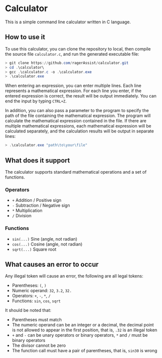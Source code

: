 # Calculator

This is a simple command line calculator written in C language.

## How to use it

To use this calculator, you can clone the repository to local, then compile the source file `calculator.c`, and run the generated executable file:

```powershell
> git clone https://github.com/ragerAssist/calculator.git
> cd .\calculator\
> gcc .\calculator.c -o .\calculator.exe
> .\calculator.exe
```

When entering an expression, you can enter multiple lines. Each line represents a mathematical expression. For each line you enter, if the entered expression is correct, the result will be output immediately. You can end the input by typing `CTRL+Z`.

In addition, you can also pass a parameter to the program to specify the path of the file containing the mathematical expression. The program will calculate the mathematical expression contained in the file. If there are multiple mathematical expressions, each mathematical expression will be calculated separately, and the calculation results will be output in separate lines:

```powershell
> .\calculator.exe "path\to\your\file"
```

## What does it support

The calculator supports standard mathematical operations and a set of functions.

### Operators

* `+` Addition / Positive sign
* `-` Subtraction / Negative sign
* `*` Multiplication
* `/` Division

### Functions

* `sin(...)` Sine (angle, not radian)
* `cos(...)` Cosine (angle, not radian)
* `sqrt(...)` Square root

## What causes an error to occur

Any illegal token will cause an error, the following are all legal tokens:

* Parentheses: `(`, `)` 
* Numeric operand: `32`, `3.2`, `32.`
* Operators: `+`, `-`, `*`, `/`
* Functions: `sin`, `cos`, `sqrt`

It should be noted that:

* Parentheses must match
* The numeric operand can be an integer or a decimal, the decimal point is not allowed to appear in the first position, that is, `.32` is an illegal token
* `+` and `-` can be unary operators or binary operators, `*` and `/` must be binary operators
* The divisor cannot be zero
* The function call must have a pair of parentheses, that is, `sin30` is wrong























